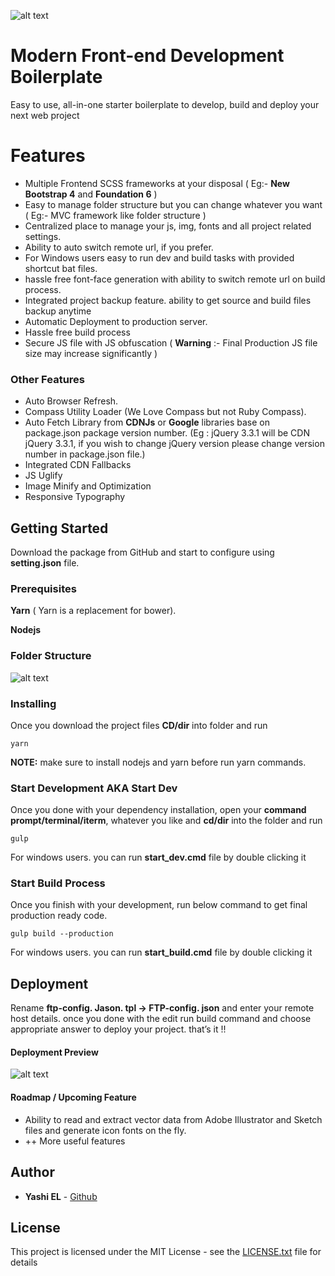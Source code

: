 ![alt text](https://raw.githubusercontent.com/yashiel/Modern-Web-Boilerplate/master/src/img/intro.png)
# Modern Front-end Development Boilerplate

Easy to use, all-in-one starter boilerplate to develop, build and deploy your next web project

# Features
* Multiple Frontend SCSS frameworks at your disposal ( Eg:- **New Bootstrap 4** and **Foundation 6** )
* Easy to manage folder structure but you can change whatever you want ( Eg:- MVC framework like folder structure )
* Centralized place to manage your js, img, fonts and all project related settings.
* Ability to auto switch remote url, if you prefer.
* For Windows users easy to run dev and build tasks with provided shortcut bat files.
* hassle free font-face generation with ability to switch remote url on build process.
* Integrated project backup feature. ability to get source and build files backup anytime
* Automatic Deployment to production server.
* Hassle free build process
* Secure JS file with JS obfuscation ( **Warning** :- Final Production JS file size may increase significantly )

### Other Features

* Auto Browser Refresh.
* Compass Utility Loader (We Love Compass but not Ruby Compass).
* Auto Fetch Library from **CDNJs** or **Google** libraries base on package.json package version number. (Eg : jQuery 3.3.1 will be CDN jQuery 3.3.1, if you wish to change jQuery version please change version number in package.json file.)
* Integrated CDN Fallbacks
* JS Uglify
* Image Minify and Optimization
* Responsive Typography

## Getting Started

Download the package from GitHub and start to configure using **setting.json** file.

### Prerequisites

**Yarn** ( Yarn is a replacement for bower).

**Nodejs**

### Folder Structure
![alt text](https://raw.githubusercontent.com/yashiel/Modern-Web-Boilerplate/master/src/img/web-boilerplate%20-%20Visual%20Studio%20Code.png)

### Installing

Once you download the project files **CD/dir** into folder and run

```
yarn
```

**NOTE:** make sure to install nodejs and yarn before run yarn commands.

### Start Development AKA Start Dev

Once you done with your dependency installation, open your **command prompt/terminal/iterm**, whatever you like and **cd/dir** into the folder and run
```
gulp
```
For windows users. you can run **start_dev.cmd** file by double clicking it

### Start Build Process

Once you finish with your development, run below command to get final production ready code.
```
gulp build --production
```
For windows users. you can run **start_build.cmd** file by double clicking it


## Deployment

Rename **ftp-config. Jason. tpl -> FTP-config. json** and enter your remote host details. once you done with the edit run build command and choose appropriate answer to deploy your project. that’s it !!

#### Deployment Preview
![alt text](https://raw.githubusercontent.com/yashiel/Modern-Web-Boilerplate/master/src/img/snap2.png)


#### Roadmap / Upcoming Feature

* Ability to read and extract vector data from Adobe Illustrator and Sketch files and generate icon fonts on the fly.
* ++ More useful features
## Author

* **Yashi EL** -  [Github](https://github.com/yashiel)

## License

This project is licensed under the MIT License - see the [LICENSE.txt](LICENSE.txt) file for details


